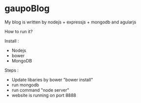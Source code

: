 gaupoBlog
=========

My blog is written by nodejs + expressjs + mongodb and agularjs

How to run it?

Install :
+ Nodejs
+ bower
+ MongoDB

Steps :
+ Update libaries by bower "bower install"
+ run mongodb
+ run command "node server" 
+ website is running on port 8888
 
